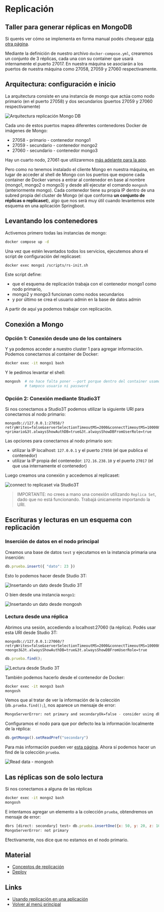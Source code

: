 
# Replicación

## Taller para generar réplicas en MongoDB

Si querés ver cómo se implementa en forma manual podés chequear [esta otra página](./replicacionTallerManual.md).

Mediante la definición de nuestro archivo `docker-compose.yml`, crearemos un conjunto de 3 réplicas, cada una con su container que usará  internamente el puerto 27017. En nuestra máquina se asociarán a los puertos de nuestra máquina como 27058, 27059 y 27060 respectivamente.

## Arquitectura: configuración e inicio

La arquitectura consiste en una instancia de mongo que actúa como nodo primario (en el puerto 27058) y dos secundarios (puertos 27059 y 27060 respectivamente)

![Arquitectura replicación Mongo DB](../images/replication/replication-architecture-impl.png)

Cada uno de estos puertos mapea diferentes contenedores Docker de imágenes de Mongo:

- 27058 - primario - contenedor mongo1
- 27059 - secundario - contenedor mongo2
- 27060 - secundario - contenedor mongo3

Hay un cuarto nodo, 27061 que utilizaremos [más adelante para la app](./replicacionApp.md).

Pero como no tenemos instalado el cliente Mongo en nuestra máquina, en lugar de acceder al shell de Mongo con los puertos que expone cada container de Docker vamos a entrar al contenedor en base al nombre (mongo1, mongo2 o mongo3) y desde allí ejecutar el comando `mongosh` (anteriormente mongo). Cada contenedor tiene su propia IP dentro de una subred propia del cluster de Mongo (el que conforma **un conjunto de réplicas o replicaset**), algo que nos será muy útil cuando levantemos este esquema en una aplicación Springboot.

## Levantando los contenedores

Activemos primero todas las instancias de mongo:

```bash
docker compose up -d
```

Una vez que estén levantados todos los servicios, ejecutemos ahora el script de configuración del replicaset:

```bash
docker exec mongo1 /scripts/rs-init.sh
```

Este script define:

- que el esquema de replicación trabaja con el contenedor mongo1 como nodo primario,
- mongo2 y mongo3 funcionan como nodos secundarios
- y por último se crea el usuario admin en la base de datos admin

A partir de aquí ya podemos trabajar con replicación.

## Conexión a Mongo

### Opción 1: Conexión desde uno de los containers

Y ya podemos acceder a nuestro cluster 1 para agregar información. Podemos conectarnos al container de Docker:

```bash
docker exec -it mongo1 bash
```

Y le pedimos levantar el shell:

```bash
mongosh  # no hace falta poner --port porque dentro del container usamos el puerto 27017, el default
         # tampoco usuario ni password
```

### Opción 2: Conexión mediante Studio3T

Si nos conectamos a Studio3T podemos utilizar la siguiente URI para conectarnos al nodo primario:

```uri
mongodb://127.0.0.1:27058/?retryWrites=false&serverSelectionTimeoutMS=2000&connectTimeoutMS=10000&3t.uriVersion=3&3t.connection.name=Replicaci%C3%B3n+-+primario&3t.alwaysShowAuthDB=true&3t.alwaysShowDBFromUserRole=true
```

Las opciones para conectarnos al nodo primario son:

- utilizar la IP localhost: `127.0.0.1` y el puerto `27058` (el que publica el contenedor)
- utilizar la IP propia del contenedor: `172.16.238.10` y el puerto `27017` (el que usa internamente el contenedor)

Luego creamos una conexión y accedemos al replicaset:

![connect to replicaset via Studio3T](../images/replication/create-connection-3t.gif)

> IMPORTANTE: no crees a mano una conexión utilizando `Replica Set`, dado que no está funcionando. Trabajá únicamente importando la URI.
 
## Escrituras y lecturas en un esquema con replicación

### Inserción de datos en el nodo principal

Creamos una base de datos `test` y ejecutamos en la instancia primaria una inserción:

```js
db.prueba.insert({ "dato": 23 })
```

Esto lo podemos hacer desde Studio 3T:

![Insertando un dato desde Studio 3T](../images/replication/insert-data-3t.gif)

O bien desde una instancia `mongo1`:

![Insertando un dato desde mongosh](../images/replication/insert-data-mongosh.gif)

### Lectura desde una réplica

Abrimos una sesión, accediendo a localhost:27060 (la réplica). Podés usar esta URI desde Studio 3T:

```uri
mongodb://127.0.0.1:27060/?retryWrites=false&serverSelectionTimeoutMS=2000&connectTimeoutMS=10000&3t.uriVersion=3&3t.connection.name=Replicaci%C3%B3n+-+mongo3&3t.alwaysShowAuthDB=true&3t.alwaysShowDBFromUserRole=true
```

```js
db.prueba.find();
```

![Lectura desde Studio 3T](../images/replication/read-data-3t.gif)

También podemos hacerlo desde el contenedor de Docker:

```bash
docker exec -it mongo3 bash
mongosh
```

Vemos que al tratar de ver la información de la colección (`db.prueba.find();`), nos aparece un mensaje de error:

```bash
MongoServerError: not primary and secondaryOk=false - consider using db.getMongo().setReadPref() or readPreference in the connection string
```

Configuramos el nodo para que por defecto lea la información localmente de la réplica:

```js
db.getMongo().setReadPref("secondary")
```

Para más información pueden ver [esta página](https://www.mongodb.com/docs/manual/core/read-preference/). Ahora sí podemos hacer un find de la colección `prueba`.

![Read data - mongosh](../images/replication/read-data-mongosh.gif)


## Las réplicas son de solo lectura

Si nos conectamos a alguna de las réplicas

```bash
docker exec -it mongo2 bash
mongosh
```

E intentamos agregar un elemento a la colección `prueba`, obtendremos un mensaje de error:

```js
dbrs [direct: secondary] test> db.prueba.insertOne({x: 50, y: 20, z: 10})
MongoServerError: not primary
```

Efectivamente, nos dice que no estamos en el nodo primario.

## Material

- [Conceptos de replicación](https://docs.mongodb.com/manual/replication/)
- [Deploy](https://docs.mongodb.com/manual/tutorial/deploy-replica-set/)

## Links

- [Usando replicación en una aplicación](./replicacionApp.md)
- [Volver al menú principal](../README.md)
